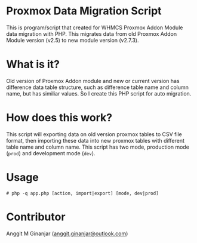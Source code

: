 # Proxmox Data Migration Script

This is program/script that created for WHMCS Proxmox Addon Module data migration with PHP. This migrates data from old Proxmox Addon Module version (v2.5) to new module version (v2.7.3).

# What is it?

Old version of Proxmox Addon module and new or current version has difference data table structure, such as difference table name and column name, but has similiar values. So I create this PHP script for auto migration.

# How does this work?

This script will exporting data on old version proxmox tables to CSV file format, then importing these data into new proxmox tables with different table name and column name. This script has two mode, production mode (`prod`) and development mode (`dev`).

# Usage

```shell
# php -q app.php [action, import|export] [mode, dev|prod]
```

# Contributor

Anggit M Ginanjar (anggit.ginanjar@outlook.com)
